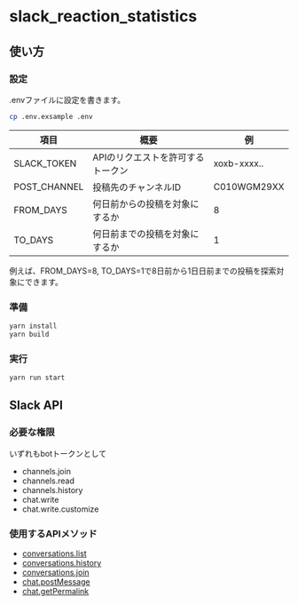 # slack_reaction_statistics

## 使い方

### 設定
.envファイルに設定を書きます。
```sh
cp .env.exsample .env
```

| 項目 | 概要 | 例 |
| --- | --- | --- |
| SLACK_TOKEN | APIのリクエストを許可するトークン | xoxb-xxxx.. |
| POST_CHANNEL | 投稿先のチャンネルID | C010WGM29XX |
| FROM_DAYS | 何日前からの投稿を対象にするか | 8 |
| TO_DAYS | 何日前までの投稿を対象にするか | 1 | 

例えば、FROM_DAYS=8, TO_DAYS=1で8日前から1日日前までの投稿を探索対象にできます。

### 準備
```sh
yarn install
yarn build
```

### 実行
```sh
yarn run start
```

## Slack API
### 必要な権限
いずれもbotトークンとして

- channels.join
- channels.read
- channels.history
- chat.write
- chat.write.customize

### 使用するAPIメソッド

- [conversations.list](https://api.slack.com/methods/conversations.list)
- [conversations.history](https://api.slack.com/methods/conversations.history)
- [conversations.join](https://api.slack.com/methods/conversations.join)
- [chat.postMessage](https://api.slack.com/methods/chat.postMessage)
- [chat.getPermalink](https://api.slack.com/methods/chat.getPermalink)
